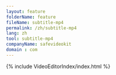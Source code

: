 ```yaml
---
layout: feature
folderName: feature
fileName: subtitle-mp4
permalink: /zh/subtitle-mp4
lang: zh
tool: subtitle-mp4
companyName: safevideokit
domain : com
---
```


{% include VideoEditorIndex/index.html %}

   